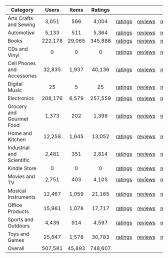 | Category | Users | Items | Ratings |  |  |  | 
 |----------|:-----:|:-----:|:-----:|:-----:|:-----:|:-----:|
Arts Crafts and Sewing | 3,051 | 566 | 4,004 | [ratings](https://ciir.cs.umass.edu/downloads/XMarket/FULL/in/Arts_Crafts_and_Sewing/ratings_in_Arts_Crafts_and_Sewing.txt.gz) | [reviews](https://ciir.cs.umass.edu/downloads/XMarket/FULL/in/Arts_Crafts_and_Sewing/reviews_in_Arts_Crafts_and_Sewing.json.gz) | [metadata](https://ciir.cs.umass.edu/downloads/XMarket/FULL/in/Arts_Crafts_and_Sewing/metadata_in_Arts_Crafts_and_Sewing.json.gz) |  
Automotive | 5,133 | 511 | 5,364 | [ratings](https://ciir.cs.umass.edu/downloads/XMarket/FULL/in/Automotive/ratings_in_Automotive.txt.gz) | [reviews](https://ciir.cs.umass.edu/downloads/XMarket/FULL/in/Automotive/reviews_in_Automotive.json.gz) | [metadata](https://ciir.cs.umass.edu/downloads/XMarket/FULL/in/Automotive/metadata_in_Automotive.json.gz) |  
Books | 222,178 | 29,065 | 345,888 | [ratings](https://ciir.cs.umass.edu/downloads/XMarket/FULL/in/Books/ratings_in_Books.txt.gz) | [reviews](https://ciir.cs.umass.edu/downloads/XMarket/FULL/in/Books/reviews_in_Books.json.gz) | [metadata](https://ciir.cs.umass.edu/downloads/XMarket/FULL/in/Books/metadata_in_Books.json.gz) |  
CDs and Vinyl | 0 | 0 | 0 | [ratings](https://ciir.cs.umass.edu/downloads/XMarket/FULL/in/CDs_and_Vinyl/ratings_in_CDs_and_Vinyl.txt.gz) | [reviews](https://ciir.cs.umass.edu/downloads/XMarket/FULL/in/CDs_and_Vinyl/reviews_in_CDs_and_Vinyl.json.gz) | [metadata](https://ciir.cs.umass.edu/downloads/XMarket/FULL/in/CDs_and_Vinyl/metadata_in_CDs_and_Vinyl.json.gz) |  
Cell Phones and Accessories | 32,835 | 1,937 | 40,136 | [ratings](https://ciir.cs.umass.edu/downloads/XMarket/FULL/in/Cell_Phones_and_Accessories/ratings_in_Cell_Phones_and_Accessories.txt.gz) | [reviews](https://ciir.cs.umass.edu/downloads/XMarket/FULL/in/Cell_Phones_and_Accessories/reviews_in_Cell_Phones_and_Accessories.json.gz) | [metadata](https://ciir.cs.umass.edu/downloads/XMarket/FULL/in/Cell_Phones_and_Accessories/metadata_in_Cell_Phones_and_Accessories.json.gz) |  
Digital Music | 25 | 5 | 25 | [ratings](https://ciir.cs.umass.edu/downloads/XMarket/FULL/in/Digital_Music/ratings_in_Digital_Music.txt.gz) | [reviews](https://ciir.cs.umass.edu/downloads/XMarket/FULL/in/Digital_Music/reviews_in_Digital_Music.json.gz) | [metadata](https://ciir.cs.umass.edu/downloads/XMarket/FULL/in/Digital_Music/metadata_in_Digital_Music.json.gz) |  
Electronics | 208,176 | 6,579 | 257,559 | [ratings](https://ciir.cs.umass.edu/downloads/XMarket/FULL/in/Electronics/ratings_in_Electronics.txt.gz) | [reviews](https://ciir.cs.umass.edu/downloads/XMarket/FULL/in/Electronics/reviews_in_Electronics.json.gz) | [metadata](https://ciir.cs.umass.edu/downloads/XMarket/FULL/in/Electronics/metadata_in_Electronics.json.gz) |  
Grocery and Gourmet Food | 1,373 | 202 | 1,398 | [ratings](https://ciir.cs.umass.edu/downloads/XMarket/FULL/in/Grocery_and_Gourmet_Food/ratings_in_Grocery_and_Gourmet_Food.txt.gz) | [reviews](https://ciir.cs.umass.edu/downloads/XMarket/FULL/in/Grocery_and_Gourmet_Food/reviews_in_Grocery_and_Gourmet_Food.json.gz) | [metadata](https://ciir.cs.umass.edu/downloads/XMarket/FULL/in/Grocery_and_Gourmet_Food/metadata_in_Grocery_and_Gourmet_Food.json.gz) |  
Home and Kitchen | 12,258 | 1,645 | 13,052 | [ratings](https://ciir.cs.umass.edu/downloads/XMarket/FULL/in/Home_and_Kitchen/ratings_in_Home_and_Kitchen.txt.gz) | [reviews](https://ciir.cs.umass.edu/downloads/XMarket/FULL/in/Home_and_Kitchen/reviews_in_Home_and_Kitchen.json.gz) | [metadata](https://ciir.cs.umass.edu/downloads/XMarket/FULL/in/Home_and_Kitchen/metadata_in_Home_and_Kitchen.json.gz) |  
Industrial and Scientific | 2,481 | 351 | 2,814 | [ratings](https://ciir.cs.umass.edu/downloads/XMarket/FULL/in/Industrial_and_Scientific/ratings_in_Industrial_and_Scientific.txt.gz) | [reviews](https://ciir.cs.umass.edu/downloads/XMarket/FULL/in/Industrial_and_Scientific/reviews_in_Industrial_and_Scientific.json.gz) | [metadata](https://ciir.cs.umass.edu/downloads/XMarket/FULL/in/Industrial_and_Scientific/metadata_in_Industrial_and_Scientific.json.gz) |  
Kindle Store | 0 | 0 | 0 | [ratings](https://ciir.cs.umass.edu/downloads/XMarket/FULL/in/Kindle_Store/ratings_in_Kindle_Store.txt.gz) | [reviews](https://ciir.cs.umass.edu/downloads/XMarket/FULL/in/Kindle_Store/reviews_in_Kindle_Store.json.gz) | [metadata](https://ciir.cs.umass.edu/downloads/XMarket/FULL/in/Kindle_Store/metadata_in_Kindle_Store.json.gz) |  
Movies and TV | 2,751 | 403 | 4,105 | [ratings](https://ciir.cs.umass.edu/downloads/XMarket/FULL/in/Movies_and_TV/ratings_in_Movies_and_TV.txt.gz) | [reviews](https://ciir.cs.umass.edu/downloads/XMarket/FULL/in/Movies_and_TV/reviews_in_Movies_and_TV.json.gz) | [metadata](https://ciir.cs.umass.edu/downloads/XMarket/FULL/in/Movies_and_TV/metadata_in_Movies_and_TV.json.gz) |  
Musical Instruments | 12,467 | 1,059 | 21,165 | [ratings](https://ciir.cs.umass.edu/downloads/XMarket/FULL/in/Musical_Instruments/ratings_in_Musical_Instruments.txt.gz) | [reviews](https://ciir.cs.umass.edu/downloads/XMarket/FULL/in/Musical_Instruments/reviews_in_Musical_Instruments.json.gz) | [metadata](https://ciir.cs.umass.edu/downloads/XMarket/FULL/in/Musical_Instruments/metadata_in_Musical_Instruments.json.gz) |  
Office Products | 15,961 | 1,078 | 17,717 | [ratings](https://ciir.cs.umass.edu/downloads/XMarket/FULL/in/Office_Products/ratings_in_Office_Products.txt.gz) | [reviews](https://ciir.cs.umass.edu/downloads/XMarket/FULL/in/Office_Products/reviews_in_Office_Products.json.gz) | [metadata](https://ciir.cs.umass.edu/downloads/XMarket/FULL/in/Office_Products/metadata_in_Office_Products.json.gz) |  
Sports and Outdoors | 4,439 | 914 | 4,597 | [ratings](https://ciir.cs.umass.edu/downloads/XMarket/FULL/in/Sports_and_Outdoors/ratings_in_Sports_and_Outdoors.txt.gz) | [reviews](https://ciir.cs.umass.edu/downloads/XMarket/FULL/in/Sports_and_Outdoors/reviews_in_Sports_and_Outdoors.json.gz) | [metadata](https://ciir.cs.umass.edu/downloads/XMarket/FULL/in/Sports_and_Outdoors/metadata_in_Sports_and_Outdoors.json.gz) |  
Toys and Games | 25,647 | 1,578 | 30,783 | [ratings](https://ciir.cs.umass.edu/downloads/XMarket/FULL/in/Toys_and_Games/ratings_in_Toys_and_Games.txt.gz) | [reviews](https://ciir.cs.umass.edu/downloads/XMarket/FULL/in/Toys_and_Games/reviews_in_Toys_and_Games.json.gz) | [metadata](https://ciir.cs.umass.edu/downloads/XMarket/FULL/in/Toys_and_Games/metadata_in_Toys_and_Games.json.gz) |  
Overall | 507,581 | 45,893 | 748,607 |  |  |  |
